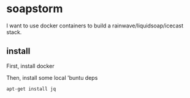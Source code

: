 # soapstorm
I want to use docker containers to build a rainwave/liquidsoap/icecast stack. 

## install

First, install docker

Then, install some local 'buntu deps

    apt-get install jq
